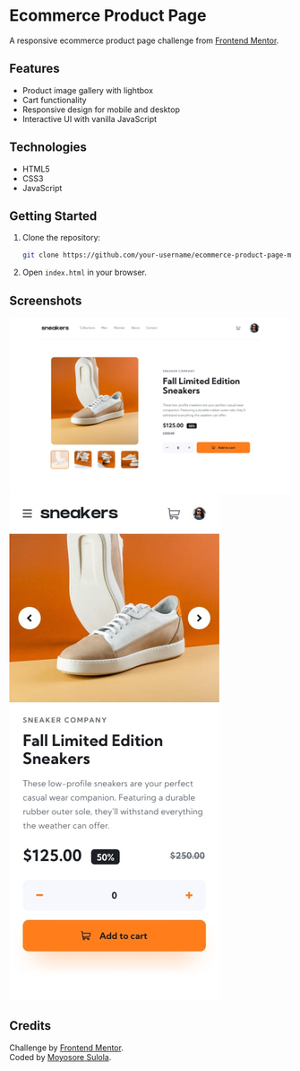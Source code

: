 # Ecommerce Product Page

A responsive ecommerce product page challenge from [Frontend Mentor](https://www.frontendmentor.io/challenges/ecommerce-product-page-UPsZ9MJp6).

## Features

- Product image gallery with lightbox
- Cart functionality
- Responsive design for mobile and desktop
- Interactive UI with vanilla JavaScript

## Technologies

- HTML5
- CSS3
- JavaScript

## Getting Started

1. Clone the repository:

    ```bash
    git clone https://github.com/your-username/ecommerce-product-page-main.git
    ```

2. Open `index.html` in your browser.

## Screenshots

![Desktop Screenshot](./design/desktop-design.jpg)
![Mobile Screenshot](./design/mobile-design.jpg)

## Credits

Challenge by [Frontend Mentor](https://www.frontendmentor.io/).  
Coded by [Moyosore Sulola](https://www.linkedin.com/in/moyosore-sulola/).
